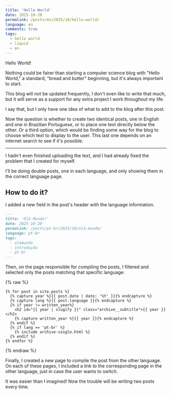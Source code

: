 ```yaml
---
title: 'Hello World'
date: 2025-10-20
permalink: /posts/en/2025/10/hello-world/
language: en
comments: true
tags:
  - hello world
  - liquid
  - en
---
```


Hello World!

Nothing could be fairer than starting a computer science blog with "Hello World," a standard, "bread and butter" beginning, but it's always important to start.

This blog will not be updated frequently, I don't even like to write that much, but it will serve as a support for any extra project I work throughout my life.

I say that, but I only have one idea of what to add to the blog after this post.

Now the question is whether to create two identical posts, one in English and one in Brazilian Portuguese, or to place one text directly below the other. Or a third option, which would be finding some way for the blog to choose which text to display to the user. This last one depends on an internet search to see if it's possible.

----

I hadn't even finished uploading the text, and I had already fixed the problem that I created for myself.

I'll be doing double posts, one in each language, and only showing them in the correct language page.

How to do it?
---

I added a new field in the post's header with the language information.

```md
---
title: 'Olá Mundo!'
date: 2025-10-20
permalink: /posts/pt-br/2025/10/olá-mundo/
language: pt-br
tags:
  - olamundo
  - introdução
  - pt-br
---
```

Then, on the page responsible for compiling the posts, I filtered and selected only the posts matching that specific language:

{% raw %}
```liquid
{% for post in site.posts %}
  {% capture year %}{{ post.date | date: '%Y' }}{% endcapture %}
  {% capture lang %}{{ post.language }}{% endcapture %}
  {% if year != written_year%}
    <h2 id="{{ year | slugify }}" class="archive__subtitle">{{ year }}</h2>
    {% capture written_year %}{{ year }}{% endcapture %}
  {% endif %}
  {% if lang == 'pt-br' %}
    {% include archive-single.html %}
  {% endif %}
{% endfor %}
```
{% endraw %}

Finally, I created a new page to compile the post from the other language. On each of these pages, I included a link to the corresponding page in the other language, just in case the user wants to switch.

It was easier than I imagined! Now the trouble will be writing two posts every time.